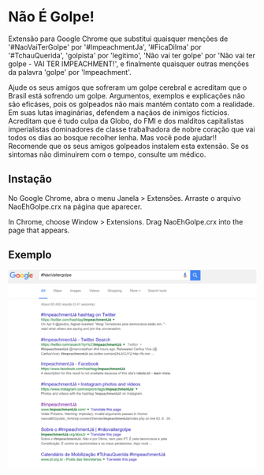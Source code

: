 Não É Golpe!
============

Extensão para Google Chrome que substitui quaisquer menções de '#NaoVaiTerGolpe' por '#ImpeachmentJa', '#FicaDilma' por '#TchauQuerida', 'golpista' por 'legitimo', 'Não vai ter golpe' por 'Não vai ter golpe - VAI TER IMPEACHMENT!', e finalmente quaisquer outras menções da palavra 'golpe' por 'Impeachment'. 

Ajude os seus amigos que sofreram um golpe cerebral e acreditam que o Brasil está sofrendo um golpe. Argumentos, exemplos e explicações não são eficáses, pois os golpeados não mais mantém contato com a realidade. Em suas lutas imaginárias, defendem a naçãos de inimigos fictícios. Acreditam que é tudo culpa da Globo, do FMI e dos malditos capitalistas imperialistas dominadores de classe trabalhadora de nobre coração que vai todos os dias ao bosque recolher lenha. Mas você pode ajudar!! Recomende que os seus amigos golpeados instalem esta extensão. Se os sintomas não diminuirem com o tempo, consulte um médico.


Instação
--------

No Google Chrome, abra o menu Janela > Extensões. Arraste o arquivo NaoEhGolpe.crx na página que aparecer.

In Chrome, choose Window > Extensions.  Drag NaoEhGolpe.crx into the page that appears.


Exemplo
-------

![](exemplo.png)


